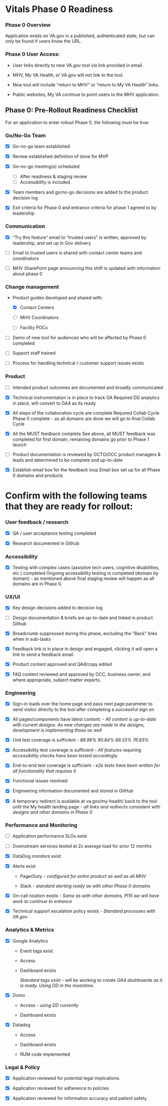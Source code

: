 # Vitals Phase 0 Readiness

### Phase 0 Overview 

Application exists on VA.gov in a published, authenticated state, but can only be found if users know the URL.  

### Phase 0 User Access:

- User links directly to new VA.gov tool via link provided in email. 

- MHV, My VA Health, or VA.gov will not link to the tool. 

- New tool will include “return to MHV” or “return to My VA Health” links.  

- Public websites, My VA continue to point users to the MHV application. 



## Phase 0: Pre-Rollout Readiness Checklist 

For an application to enter rollout Phase 0, the following must be true: 

 

### Go/No-Go Team 

- [x] Go-no-go team established 
     
- [x] Review established definition of done for MVP 

- [X] Go-no-go meeting(s) scheduled 
     - [ ] After readiness & staging review 
     - [ ] Accessibility is included  

- [x] Team members and go/no-go decisions are added to the product decision log  

- [x] Exit criteria for Phase 0 and entrance criteria for phase 1 agreed to by leadership 
 

### Communication  

- [X] “Try this feature” email to “trusted users” is written, approved by leadership, and set up in Gov delivery 

- [ ] Email to trusted users is shared with contact center teams and coordinators  

- [ ] MHV SharePoint page announcing this shift is updated with information about phase 0 

 

### Change management  

-  Product guides developed and shared with: 

      - [x] Contact Centers 

      - [ ] MHV Coordinators  

      - [ ] Facility POCs 

- [ ] Demo of new tool for audiences who will be affected by Phase 0 completed  

- [ ] Support staff trained

- [ ] Process for handling technical / customer support issues exists 

 
### Product 

- [ ] Intended product outcomes are documented and broadly communicated 

- [X] Technical instrumentation is in place to track GA
      Required DD analytics in place, will convert to GA4 as its ready

- [X] All steps of the collaboration cycle are complete
      Required Collab Cycle Phase 0 complete - as all domains are done we will go to final Collab Cycle 

- [X] All the MUST feedback complete
      See above, all MUST feedback was completed for first domain, remaining domains go prior to Phase 1 launch

- [ ] Product documentation is reviewed by OCTO/OCC product managers & leads and determined to be complete and up-to-date 

- [X] Establish email box for the feedback loop
      Email box set up for all Phase 0 domains and products
 
   
# Confirm with the following teams that they are ready for rollout: 

### User feedback / research  

- [X] QA / user acceptance testing completed  

- [X] Research documented in Github 



### Accessibility 

- [X] Testing with complex cases (assistive tech users, cognitive disabilities, etc.) completed
      Ongoing accessibility testing is completed (domain by domain) - as mentioned above final staging review will happen as all domains are in Phase 0.
 

### UX/UI  

- [x] Key design decisions added to decision log 

- [ ] Design documentation & briefs are up-to-date and linked in product Github 

- [x] Breadcrumb suppressed during this phase, excluding the "Back" links when in sub-tasks

- [x] Feedback link is in place in design and engaged, clicking it will open a link to send a feedback email. 

- [x] Product content approved and QAd/copy edited

- [x] FAQ content reviewed and approved by OCC, business owner, and where appropriate, subject matter experts.

 

### Engineering  

- [X] Sign-in loads over the home page and pass next page parameter to send visitor directly to the tool after completing a successful sign on  

- [X] All pages/components have latest content: _- All content is up-to-date with current designs. As new changes are made to the designs, development is implementing those as well_

- [X] Unit test coverage is sufficient _- 88.96%	90.84%	89.33%	76.83%_

- [X] Accessibility test coverage is sufficient _- All features requiring accessibility checks have been tested accordingly_

- [X] End-to-end test coverage is sufficient _- e2e tests have been written for all functionality that requires it_

- [X] Functional issues resolved 

- [X] Engineering information documented and stored in GitHub 

- [X] A temporary redirect is available at va.gov/my-health/ back to the tool until the My health landing page _- all links and redirects consistent with designs and other domains in Phase 0_
 

### Performance and Monitoring  

- [ ] Application performance SLOs exist 

- [ ] Downstream services tested at 2x average load for prior 12 months 

- [X] DataDog monitors exist 

- [X] Alerts exist 

   - PagerDuty - *configured for entire product as well as all MHV*

    - Slack - *standard alerting ready as with other Phase 0 domains*

- [X] On-call rotation exists - *Same as with other domains, PI15 we will have work to continue to enhance*

- [X] Technical support escalation policy exists - *Standard processes with VA.gov*

 
### Analytics & Metrics  

- [x] Google Analytics 

    - Event tags exist 

    - Access 

    - Dashboard exists
     
      *Standard tags exist - will be working to create GA4 dashboards as it is ready.  Using DD in the meantime.*

- [X] Domo 
    - Access - *using DD currently*

    - Dashboard exists 
- [x] Datadog 
     - Access 

     - Dashboard exists 

     - RUM code implemented


### Legal & Policy  

- [X] Application reviewed for potential legal implications 

- [X] Application reviewed for adherence to policies 

- [X] Application reviewed for information accuracy and patient safety 
